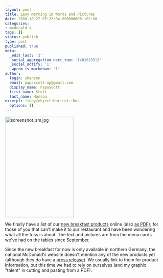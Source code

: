 ```yaml
---
layout: post
title: Easy Morning in Words and Pictures
date: 2008-10-22 07:22:04.000000000 +02:00
categories:
- mcdonald's
tags: []
status: publish
type: post
published: true
meta:
  _edit_last: '3'
  _social_aggregation_next_run: '1401623312'
  _social_notify: '1'
  _wpcom_is_markdown: '1'
author:
  login: shanson
  email: papascott-wp@gmail.com
  display_name: PapaScott
  first_name: Scott
  last_name: Hanson
excerpt: !ruby/object:Hpricot::Doc
  options: {}
---
```

<p><a href="http://www.mcdonalds-nordheide.de/2008/09/easy-morning-fruehstueckskarte/"><img src="https://www.papascott.de/wordpress/wp-content/uploads/2008/10/screenshot-sm.jpg" alt="screenshot_sm.jpg" border="0" width="225" height="327" /></a></p>
<p>We finally have a list of our <a href="http://www.mcdonalds-nordheide.de/2008/09/easy-morning-fruehstueckskarte/">new breakfast products</a> online (also <a href="http://www.mcdonalds-nordheide.de/wordpress/wp-content/uploads/2008/10/Menuekarte_Fruehstueck.pdf">as PDF</a>), for those of you that can't make it to our restaurant and have been wondering what all the fuss is about. The text and pictures are from the menu cards we've had on the tables since September,</p>
<p>Since the new breakfast for now is only available in northern Germany, the national McDonald's website doesn't mention any of the new products yet (although they do have a <a href="http://www.mcdonalds.de/presse/index.php?pressid=266">press release</a>). We usually link to them for product information, but this time we had to rely on ourselves (and my graphic "talent" in cutting and pasting from a PDF).</p>
